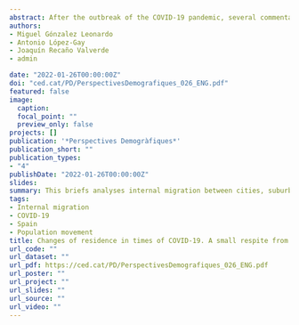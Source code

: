 ```yaml
---
abstract: After the outbreak of the COVID-19 pandemic, several commentators, especially from non-academic fields, speculated about a potential exodus from urban to rural areas. However, this hypothesis has not been confirmed due to a lack of data with information capturing changes of residence at local level. This issue of Perspectives Demogràfiques offers the main results of a study led by the Centre for Demographic Studies and the Autonomous University of Barcelona which analyses internal migration between cities, suburbs, and rural areas in 2020, compared to migration patterns during the four years preceding the pandemic. The analysis used microdata from the Residential Variation Statistics (EVR) of the Spanish Statistical Office (INE) which cover all changes of residence in the country’s 8,131 municipalities. The results show significant changes in internal migration patterns during 2020. In-migration to cities decreased, while out-migration increased, especially to rural areas. The latter flow had an important demographic impact on country villages. Despite these changes, internal migratory movements between and within urban areas dominated, as they did prior to the pandemic. At the same time, monthly data suggest that the changes are likely a temporary outcome.
authors:
- Miguel Gónzalez Leonardo
- Antonio López-Gay
- Joaquín Recaño Valverde
- admin

date: "2022-01-26T00:00:00Z"
doi: "ced.cat/PD/PerspectivesDemografiques_026_ENG.pdf"
featured: false
image:
  caption: 
  focal_point: ""
  preview_only: false
projects: []
publication: '*Perspectives Demogràfiques*'
publication_short: ""
publication_types:
- "4"
publishDate: "2022-01-26T00:00:00Z"
slides: 
summary: This briefs analyses internal migration between cities, suburbs, and rural areas in 2020, compared to migration patterns during the four years preceding the pandemic.
tags:
- Internal migration
- COVID-19
- Spain
- Population movement
title: Changes of residence in times of COVID-19. A small respite from rural depopulation
url_code: ""
url_dataset: ""
url_pdf: https://ced.cat/PD/PerspectivesDemografiques_026_ENG.pdf
url_poster: ""
url_project: ""
url_slides: ""
url_source: ""
url_video: ""
---
```

